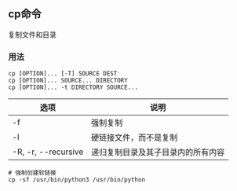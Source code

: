 ## cp命令

复制文件和目录

### 用法
```
cp [OPTION]... [-T] SOURCE DEST
cp [OPTION]... SOURCE... DIRECTORY
cp [OPTION]... -t DIRECTORY SOURCE...
```

| 选项                | 说明                               |
| ------------------- | ---------------------------------- |
| -f                  | 强制复制                           |
| -l                  | 硬链接文件，而不是复制             |
| -R, -r, --recursive | 递归复制目录及其子目录内的所有内容 |

```shell
# 强制创建软链接
cp -sf /usr/bin/python3 /usr/bin/python
```
